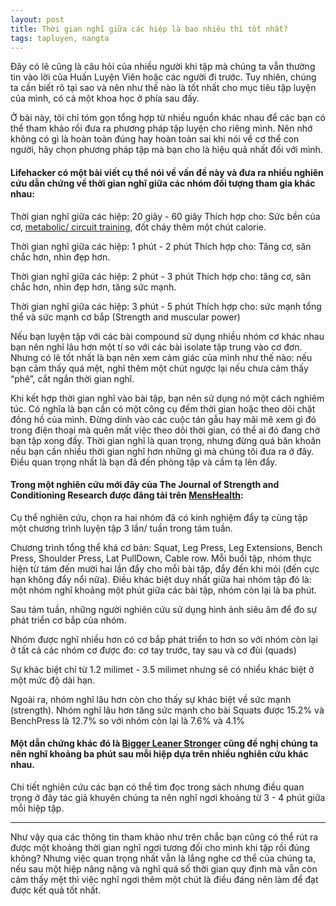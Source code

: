 ```yaml
---
layout: post
title: Thời gian nghĩ giữa các hiệp là bao nhiêu thì tốt nhất?
tags: tapluyen, nangta
---
```

Đây có lẽ cũng là câu hỏi của nhiều người khi tập mà chúng ta vẫn thường tin vào lời của Huấn Luyện Viên hoặc các người đi trước. Tuy nhiên, chúng ta cần biết rõ tại sao và nên như thế nào là tốt nhất cho mục tiêu tập luyện của mình, có cả một khoa học ở phía sau đấy.

Ở bài này, tôi chỉ tóm gọn tổng hợp từ nhiều nguồn khác nhau để các bạn có thể tham khảo rồi đưa ra phương pháp tập luyện cho riêng mình. Nên nhớ không có gì là hoàn toàn đúng hay hoàn toàn sai khi nói về cơ thể con người, hãy chọn phương pháp tập mà bạn cho là hiệu quả nhất đối với mình.

#### Lifehacker có một bài viết cụ thể nói về vấn đề này và đưa ra nhiều nghiên cứu dẫn chứng về thời gian nghĩ giữa các nhóm đối tượng tham gia khác nhau:

Thời gian nghĩ giữa các hiệp: 20 giây - 60 giây
Thích hợp cho: Sức bền của cơ, [metabolic/ circuit training](http://www.webthehinh.com/community/threads/95867/), đốt cháy thêm một chút calorie.

Thời gian nghĩ giữa các hiệp: 1 phút - 2 phút
Thích hợp cho: Tăng cơ, săn chắc hơn, nhìn đẹp hơn.

Thời gian nghĩ giữa các hiệp: 2 phút - 3 phút
Thích hợp cho: tăng cơ, săn chắc hơn, nhìn đẹp hơn, tăng sức mạnh.

Thời gian nghĩ giữa các hiệp: 3 phút - 5 phút
Thích hợp cho: sức mạnh tổng thể và sức mạnh cơ bắp (Strength and muscular power)

Nếu bạn luyện tập với các bài compound sử dụng nhiều nhóm cơ khác nhau bạn nên nghĩ lâu hơn một tí so với các bài isolate tập trung vào cơ đơn. Nhưng có lẽ tốt nhất là bạn nên xem cảm giác của mình như thế nào: nếu bạn cảm thấy quá mệt, nghĩ thêm một chút ngược lại nếu chưa cảm thấy “phê”, cắt ngắn thời gian nghĩ.

Khi kết hợp thời gian nghĩ vào bài tập, bạn nên sử dụng nó một cách nghiêm túc. Có nghĩa là bạn cần có một công cụ đếm thời gian hoặc theo dõi chặt đồng hồ của mình. Đừng dính vào các cuộc tán gẫu hay mãi mê xem gì đó trong điện thoại mà quên mất việc theo dõi thời gian, có thể ai đó đang chờ bạn tập xong đấy. Thời gian nghĩ là quan trọng, nhưng đừng quá băn khoăn nếu bạn cần nhiều thời gian nghĩ hơn những gì mà chúng tôi đưa ra ở đây. Điều quan trọng nhất là bạn đã đến phòng tập và cầm tạ lên đẩy.

#### Trong một nghiên cứu mới đây của The Journal of Strength and Conditioning Research được đăng tải trên [MensHealth](http://www.menshealth.com/fitness/how-long-rest-between-sets):

Cụ thể nghiên cứu, chọn ra hai nhóm đã có kinh nghiệm đẩy tạ cùng tập một chương trình luyện tập 3 lần/ tuần trong tám tuần.

Chương trình tổng thể khá cơ bản: Squat, Leg Press, Leg Extensions, Bench Press, Shoulder Press, Lat PullDown, Cable row. Mỗi buổi tập, nhóm thực hiện từ tám đến mười hai lần đẩy cho mỗi bài tập, đẩy đến khi mỏi (đến cực hạn không đẩy nổi nữa). Điều khác biệt duy nhất giữa hai nhóm tập đó là: một nhóm nghĩ khoảng một phút giữa các bài tập, nhóm còn lại là ba phút.

Sau tám tuần, những người nghiên cứu sử dụng hình ảnh siêu âm để đo sự phát triển cơ bắp của nhóm.

Nhóm được nghĩ nhiều hơn có cơ bắp phát triển to hơn so với nhóm còn lại ở tất cả các nhóm cơ được đo: cơ tay trước, tay sau và cơ đùi (quads)

Sự khác biệt chỉ từ 1.2 milimet - 3.5 milimet nhưng sẽ có nhiều khác biệt ở một mức độ dài hạn.

Ngoài ra, nhóm nghĩ lâu hơn còn cho thấy sự khác biệt về sức mạnh (strength). Nhóm nghĩ lâu hơn tăng sức mạnh cho bài Squats được 15.2% và BenchPress là 12.7%  so với nhóm còn lại là 7.6% và 4.1%

#### Một dẫn chứng khác đó là [Bigger Leaner Stronger](https://www.amazon.com/Bigger-Leaner-Stronger-Bodybuilding-Weightlifting-ebook/dp/B006XF5BTG) cũng đề nghị chúng ta nên nghĩ khoảng ba phút sau mỗi hiệp dựa trên nhiều nghiên cứu khác nhau.

Chi tiết nghiên cứu các bạn có thể tìm đọc trong sách nhưng điều quan trọng ở đây tác giả khuyên chúng ta nên nghĩ ngơi khoảng từ 3 - 4 phút giữa mỗi hiệp tập.

***

Như vậy qua các thông tin tham khảo như trên chắc bạn cũng có thể rút ra được một khoảng thời gian nghĩ ngơi tương đối cho mình khi tập rồi đúng không? Nhưng việc quan trọng nhất vẫn là lắng nghe cơ thể của chúng ta, nếu sau một hiệp nâng nặng và nghĩ quá số thời gian quy định mà vẫn còn cảm thấy mệt thì việc nghĩ ngơi thêm một chút là điều đáng nên làm để đạt được kết quả tốt nhất.
